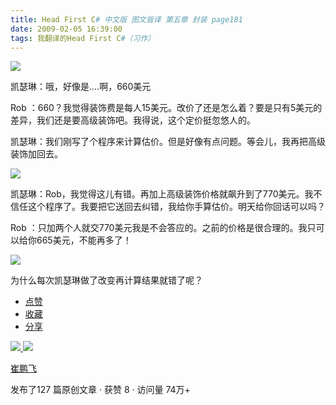 ```yaml
---
title: Head First C# 中文版 图文皆译 第五章 封装 page181
date: 2009-02-05 16:39:00
tags: 我翻译的Head First C#（习作）
---
```

![](https://p-blog.csdn.net/images/p_blog_csdn_net/cuipengfei1/EntryImages/20090205/%E6%88%AA%E5%9B%BE04.jpg)

凯瑟琳：哦，好像是....啊，660美元

Rob  ：660？我觉得装饰费是每人15美元。改价了还是怎么着？要是只有5美元的差异，我们还是要高级装饰吧。我得说，这个定价挺忽悠人的。

凯瑟琳：我们刚写了个程序来计算估价。但是好像有点问题。等会儿，我再把高级装饰加回去。

![](https://p-blog.csdn.net/images/p_blog_csdn_net/cuipengfei1/EntryImages/20090205/%E6%88%AA%E5%9B%BE05.jpg)

凯瑟琳：Rob，我觉得这儿有错。再加上高级装饰价格就飙升到了770美元。我不信任这个程序了。我要把它送回去纠错，我给你手算估价。明天给你回话可以吗？

Rob  ：只加两个人就交770美元我是不会答应的。之前的价格是很合理的。我只可以给你665美元，不能再多了！

![](https://p-blog.csdn.net/images/p_blog_csdn_net/cuipengfei1/EntryImages/20090205/%E6%88%AA%E5%9B%BE06.jpg)

为什么每次凯瑟琳做了改变再计算结果就错了呢？

  * [ 点赞  ](javascript:;)
  * [ 收藏  ](javascript:;)
  * [ 分享 ](javascript:;)

[ ![](https://profile.csdnimg.cn/5/2/5/3_cuipengfei1)
![](https://g.csdnimg.cn/static/user-reg-year/1x/11.png)
](https://blog.csdn.net/cuipengfei1)

[ 崔鹏飞 ](https://blog.csdn.net/cuipengfei1)

发布了127 篇原创文章  ·  获赞 8  ·  访问量 74万+

